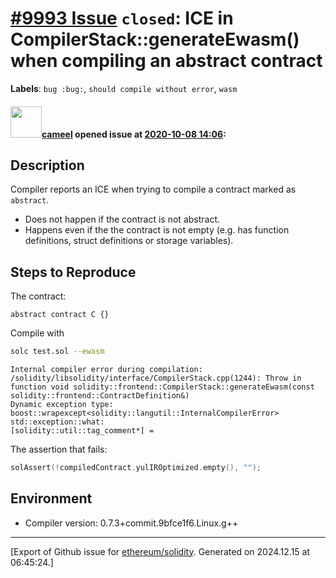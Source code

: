 # [\#9993 Issue](https://github.com/ethereum/solidity/issues/9993) `closed`: ICE in CompilerStack::generateEwasm() when compiling an abstract contract
**Labels**: `bug :bug:`, `should compile without error`, `wasm`


#### <img src="https://avatars.githubusercontent.com/u/137030?v=4" width="50">[cameel](https://github.com/cameel) opened issue at [2020-10-08 14:06](https://github.com/ethereum/solidity/issues/9993):

## Description
Compiler reports an ICE when trying to compile a contract marked as `abstract`.
- Does not happen if the contract is not abstract.
- Happens even if the the contract is not empty (e.g. has function definitions, struct definitions or storage variables).

## Steps to Reproduce
The contract:
``` solidity
abstract contract C {}
```

Compile with
```bash
solc test.sol --ewasm
```

```
Internal compiler error during compilation:
/solidity/libsolidity/interface/CompilerStack.cpp(1244): Throw in function void solidity::frontend::CompilerStack::generateEwasm(const solidity::frontend::ContractDefinition&)
Dynamic exception type: boost::wrapexcept<solidity::langutil::InternalCompilerError>
std::exception::what:
[solidity::util::tag_comment*] =
```

The assertion that fails:
```c++
solAssert(!compiledContract.yulIROptimized.empty(), "");
```

## Environment
- Compiler version: 0.7.3+commit.9bfce1f6.Linux.g++




-------------------------------------------------------------------------------



[Export of Github issue for [ethereum/solidity](https://github.com/ethereum/solidity). Generated on 2024.12.15 at 06:45:24.]
